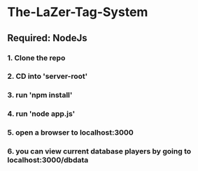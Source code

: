 # The-LaZer-Tag-System
## Required: NodeJs

### 1. Clone the repo
### 2. CD into 'server-root'
### 3. run 'npm install'
### 4. run 'node app.js'
### 5. open a browser to localhost:3000
### 6. you can view current database players by going to localhost:3000/dbdata
